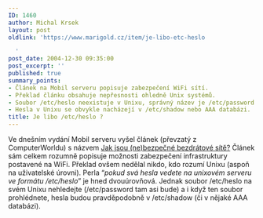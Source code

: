 ```yaml
---
ID: 1460
author: Michal Krsek
layout: post
oldlink: 'https://www.marigold.cz/item/je-libo-etc-heslo

  '
post_date: 2004-12-30 09:35:00
post_excerpt: ''
published: true
summary_points:
- Článek na Mobil serveru popisuje zabezpečení WiFi sítí.
- Překlad článku obsahuje nepřesnosti ohledně Unix systémů.
- Soubor /etc/heslo neexistuje v Unixu, správný název je /etc/password.
- Hesla v Unixu se obvykle nacházejí v /etc/shadow nebo AAA databázi.
title: Je libo /etc/heslo ?
---
```


<p>
Ve dnešním vydání Mobil serveru vyšel článek (převzatý z ComputerWorldu) s názvem <a href="http://mobil.idnes.cz/mob_tech.asp?r=mob_tech&amp;c=A041228_164257_mob_tech_brz">Jak jsou (ne)bezpečné bezdrátové sítě?</a> Článek sám celkem rozumně popisuje možnosti zabezpečení infrastruktury postavené na WiFi. Překlad ovšem nedělal nikdo, kdo rozumí Unixu (aspoň na uživatelské úrovni). Perla &#8220;<span style="font-style: italic;">pokud svá hesla vedete na unixovém serveru ve formátu /etc/heslo</span>&#8221; je hned dvouúrovňová. Jednak soubor /etc/heslo na svém Unixu nehledejte (/etc/password tam asi bude) a i když ten soubor prohlédnete, hesla budou pravděpodobně v /etc/shadow (či v nějaké AAA databázi).
</p>